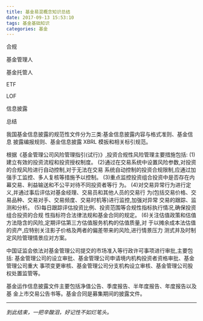 ```yaml
---
title: 基金易混概念知识总结
date: 2017-09-13 15:53:10
tags: 基金基础知识
categories: 基金
---
```


合规

基金管理人

基金托管人

ETF

LOF

信息披露

总结

我国基金信息披露的规范性文件分为三类:基金信息披露内容与格式准则、基金信息 披露编报规则、基金信息披露 XBRL 模扳和相关标引规范。

根据《基金管理公司风险管理指引(试行)》,投资合规性风险管理主要措施包括: (1)建立有效的投资流程和投资授权制度。 (2)通过在交易系统中设置风险参数,对投资的合规风险进行自动控制,对于无法在交易 系统自动控制的投资合规限制,应通过加强手工监控、多人复核等措施予以控制。 (3)重点监控投资组合投资中是否存在内幕交易、利益输送和不公平对待不同投资者等行 为。 (4)对交易异常行为进行定义,并通过事后评估对基金经理、交易员和其他人员的交易行 为(包括交易价格、交易品种、交易对手、交易频度、交易时机等)进行监控,加强对异常 交易的跟踪、监测和分析。 (5)每日跟踪评估投资比例、投资范围等合规性指标执行情况,确保投资组合投资的合规 性指标符合法律法规和基金合同的规定。 (6)关注估值政策和估值方法隐含的风险,定期评估第三方估值服务机构的估值质量,对 于以摊余成本法估值的资产,应特别关注影子价格及两者的偏差带来的风险,进行情景压力 测式并及时制定风险管理情景应对方案。

中国证监会依法对基金管理公司提交的市场准入等行政许可事项进行审批,主要包括: 基金管理公司的设立审批、基金管理公司申请境内机构投资者资格审批、基金管理公司重大 事项变更审核、基金管理公司分支机构设立审核、基金管理公司股权处置监管等。

基金运作信息披露文件主要包括净值公告、季度报告、半年度报告、年度报告以及基 金上市交易公告书等。基金合同是募集期间的披露文件。


-------

*到此结束，一把辛酸泪，好记性不如烂笔头。*